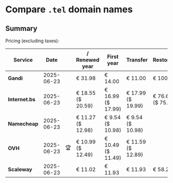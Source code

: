 # Compare `.tel` domain names

## Summary

Pricing (excluding taxes):

| Service | Date |  | / Renewed year | First year | Transfer | Restoration |
|--|--|--|--|--|--|--|
| **Gandi** | 2025-06-23 |  | € 31.98 | € 14.00 | € 11.00 | € 100.00 |
| **Internet.bs** | 2025-06-23 |  | € 18.55<br>($ 20.59) | € 16.99<br>($ 17.99) | € 17.99<br>($ 19.99) | € 76.65<br>($ 75.65) |
| **Namecheap** | 2025-06-23 |  | € 11.27<br>($ 12.98) | € 9.54<br>($ 10.98) | € 9.54<br>($ 10.98) |  |
| **OVH** | 2025-06-23 | 🏆 | € 10.99<br>($ 12.49) | € 10.49<br>($ 11.49) | € 11.59<br>($ 12.89) |  |
| **Scaleway** | 2025-06-23 |  | € 11.02 | € 11.93 | € 11.93 | € 58.26 |
